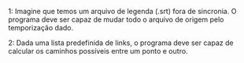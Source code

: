 1: Imagine que temos um arquivo de legenda (.srt) fora de sincronia. O programa deve ser capaz de mudar todo o arquivo de origem pelo temporização dado.

2: Dada uma lista predefinida de links, o programa deve ser capaz de calcular os caminhos possíveis entre um ponto e outro.